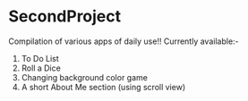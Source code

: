 # SecondProject
Compilation of various apps of daily use!!
Currently available:-
1) To Do List
2) Roll a Dice
3) Changing background color game
4) A short About Me section (using scroll view)
